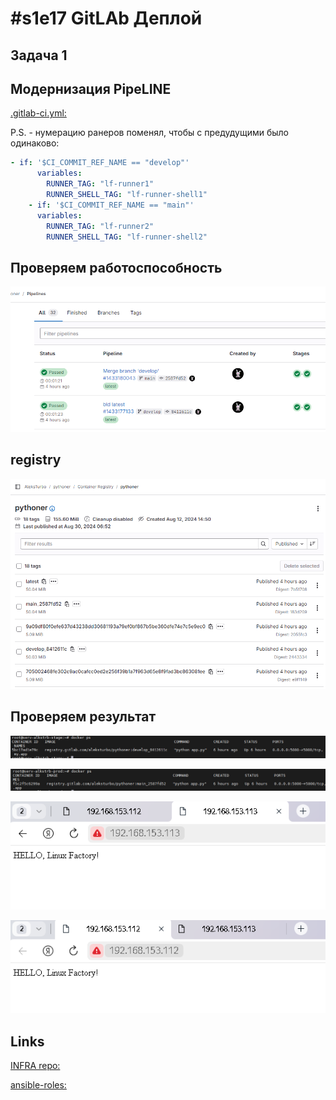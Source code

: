 # #s1e17 GitLAb Деплой

## Задача 1

## Модернизация PipeLINE

[.gitlab-ci.yml:](./gitlab/.gitlab-ci.yml)

P.S. - нумерацию ранеров поменял, чтобы с предудущими было одинаково:

```yml
- if: '$CI_COMMIT_REF_NAME == "develop"'
      variables:
        RUNNER_TAG: "lf-runner1"
        RUNNER_SHELL_TAG: "lf-runner-shell1"
    - if: '$CI_COMMIT_REF_NAME == "main"'
      variables:
        RUNNER_TAG: "lf-runner2"
        RUNNER_SHELL_TAG: "lf-runner-shell2"
```

## Проверяем работоспособность

![gitlab-pipeline](./img/s1e17-gitlab-pipeline.PNG "gitlab-pipeline")

## registry

![gitlab-registry](./img/s1e17-gitlab-registry.PNG "gitlab-registry")

## Проверяем результат

![stage-docr-ps](./img/s1e17-gitlab-stage-docr-ps.PNG "stage-docr-ps")

![prod-docr-ps](./img/s1e17-gitlab-prod-docr-ps.PNG "prod-docr-ps")

![prod-web](./img/s1e17-gitlab-prod-web.PNG "prod-web")

![stage-web](./img/s1e17-gitlab-stage-web.PNG "stage-web")

## Links

[INFRA repo:](https://github.com/AleksTurbo/infra)

[ansible-roles:](https://github.com/AleksTurbo/ansible-roles)
